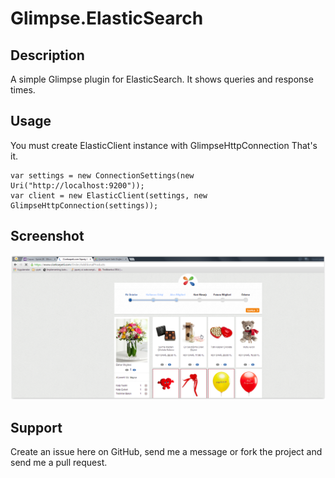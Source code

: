 Glimpse.ElasticSearch
=====================

Description
-----------

A simple Glimpse plugin for ElasticSearch. It shows queries and response times.

Usage
-----
You must create ElasticClient instance with GlimpseHttpConnection That's it.

    var settings = new ConnectionSettings(new Uri("http://localhost:9200"));
    var client = new ElasticClient(settings, new GlimpseHttpConnection(settings));

Screenshot
----------

![Sample screenshot](/screenshots/glimpse-elasticsearch.png "Query details")

Support
-------

Create an issue here on GitHub, send me a message or fork the project and send me a pull request.